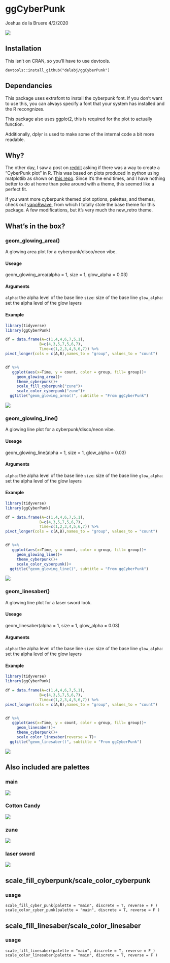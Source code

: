 ggCyberPunk
================
Joshua de la Bruere
4/2/2020

![](readme_files/figure-gfm/unnamed-chunk-1-1.png)<!-- -->

## Installation

This isn’t on CRAN, so you’ll have to use devtools.

`devtools::install_github("delabj/ggCyberPunk")`

## Dependancies

This package uses extrafont to install the cyberpunk font. If you don’t
want to use this, you can always specify a font that your system has
installed and the R recongnizes.

This package also uses ggplot2, this is required for the plot to
actually function.

Additionally, dplyr is used to make some of the internal code a bit more
readable.

## Why?

The other day, I saw a post on
[reddit](https://www.reddit.com/r/rstats/comments/fsncqz/cyberpunk_plots_in_r/)
asking if there was a way to create a “CyberPunk plot” in R. This was
based on plots produced in python using matplotlib as shown on [this
repo](https://github.com/dhaitz/mplcyberpunk). Since it’s the end times,
and I have nothing better to do at home than poke around with a theme,
this seemed like a perfect fit.

If you want more cyberpunk themed plot options, palettes, and themes,
check out [vapoRwave](https://github.com/moldach/vapoRwave), from which
I totally stole the base theme for this package. A few modifications,
but it’s very much the new\_retro theme.

## What’s in the box?

### geom\_glowing\_area()

A glowing area plot for a cyberpunk/disco/neon vibe.

#### Useage

geom\_glowing\_area(alpha = 1, size = 1, glow\_alpha = 0.03)

#### Arguments

`alpha`: the alpha level of the base line `size`: size of the base line
`glow_alpha`: set the alpha level of the glow layers

#### Example

``` r
library(tidyverse)
library(ggCyberPunk)

df = data.frame(A=c(1,4,4,6,7,5,1),
               B=c(4,3,5,7,5,6,7),
               Time=c(1,2,3,4,5,6,7)) %>%
pivot_longer(cols = c(A,B),names_to = "group", values_to = "count")


df %>%
   ggplot(aes(x=Time, y = count, color = group, fill= group))+
     geom_glowing_area()+
     theme_cyberpunk()+
     scale_fill_cyberpunk("zune")+
     scale_color_cyberpunk("zune")+
  ggtitle("geom_glowing_area()", subtitle = "From ggCyberPunk")
```

![](readme_files/figure-gfm/unnamed-chunk-2-1.png)<!-- -->

### geom\_glowing\_line()

A glowing line plot for a cyberpunk/disco/neon vibe.

#### Useage

geom\_glowing\_line(alpha = 1, size = 1, glow\_alpha = 0.03)

#### Arguments

`alpha`: the alpha level of the base line `size`: size of the base line
`glow_alpha`: set the alpha level of the glow layers

#### Example

``` r
library(tidyverse)
library(ggCyberPunk)

df = data.frame(A=c(1,4,4,6,7,5,1),
               B=c(4,3,5,7,5,6,7),
               Time=c(1,2,3,4,5,6,7)) %>%
pivot_longer(cols = c(A,B),names_to = "group", values_to = "count")


df %>%
   ggplot(aes(x=Time, y = count, color = group, fill= group))+
     geom_glowing_line()+
     theme_cyberpunk()+
     scale_color_cyberpunk()+
  ggtitle("geom_glowing_line()", subtitle = "From ggCyberPunk")
```

![](readme_files/figure-gfm/unnamed-chunk-3-1.png)<!-- -->

### geom\_linesaber()

A glowing line plot for a laser sword look.

#### Useage

geom\_linesaber(alpha = 1, size = 1, glow\_alpha = 0.03)

#### Arguments

`alpha`: the alpha level of the base line `size`: size of the base line
`glow_alpha`: set the alpha level of the glow layers

#### Example

``` r
library(tidyverse)
library(ggCyberPunk)

df = data.frame(A=c(1,4,4,6,7,5,1),
               B=c(4,3,5,7,5,6,7),
               Time=c(1,2,3,4,5,6,7)) %>%
pivot_longer(cols = c(A,B),names_to = "group", values_to = "count")


df %>%
   ggplot(aes(x=Time, y = count, color = group, fill= group))+
     geom_linesaber()+
     theme_cyberpunk()+
     scale_color_linesaber(reverse = T)+
  ggtitle("geom_linesaber()", subtitle = "From ggCyberPunk")
```

![](readme_files/figure-gfm/unnamed-chunk-4-1.png)<!-- -->

## Also included are palettes

### main

![](readme_files/figure-gfm/unnamed-chunk-5-1.png)<!-- -->

### Cotton Candy

![](readme_files/figure-gfm/unnamed-chunk-6-1.png)<!-- -->

### zune

![](readme_files/figure-gfm/unnamed-chunk-7-1.png)<!-- -->

### laser sword

![](readme_files/figure-gfm/unnamed-chunk-8-1.png)<!-- -->

## scale\_fill\_cyberpunk/scale\_color\_cyberpunk

### usage

`scale_fill_cyber_punk(palette = "main", discrete = T, reverse = F )`
`scale_color_cyber_punk(palette = "main", discrete = T, reverse = F )`

## scale\_fill\_linesaber/scale\_color\_linesaber

### usage

`scale_fill_linesaber(palette = "main", discrete = T, reverse = F )`
`scale_color_linesaber(palette = "main", discrete = T, reverse = F )`
